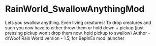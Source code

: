 # RainWorld_SwallowAnythingMod
Lets you swallow anything. Even living creatures!
To drop creatures and such you now have to either throw them or hold down + pickup (just pressing pickup won't drop them now, hold pickup to swallow)
Author - drWoof
Rain World version - 1.5, for BepInEx mod launcher
